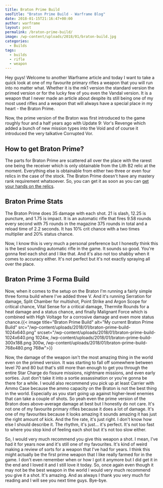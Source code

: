 ```yaml
---
title: Braton Prime Build
seoTitle: "Braton Prime Build - Warframe Blog"
date: 2018-01-15T21:16:47+00:00
author: warframe
layout: post
permalink: /braton-prime-build/
image: /wp-content/uploads/2018/01/braton-build.jpg
categories:
  - Builds
tags:
  - builds
  - rifle
  - weapon
---
```

Hey guys! Welcome to another Warframe article and today I want to take a quick look at one of my favourite primary rifles<!--more--> a weapon that you will run into no matter what. Whether it is the mk1 version the standard version the primed version or for the lucky few of you even the Vandal version. It is a weapon that I never made an article about despite its still being one of my most used rifles and a weapon that will always have a special place in my heart - the Braton Prime.

Now, the prime version of the Braton was first introduced to the game roughly four and a half years ago with Update 9: Vor's Revenge which added a bunch of new mission types into the Void and of course it introduced the very talkative Corrupted Vor.

## How to get Braton Prime?

The parts for Braton Prime are scattered all over the place with the rarest one being the receiver which is only obtainable from the Lith B2 relic at the moment. Everything else is obtainable from either two three or even four relics in the case of the stock. The Braton Prime doesn't have any mastery rank requirement whatsoever. So, you can get it as soon as you can [get your hands on the relics](https://warframeblog.com/how-to-farm-relics/).

## Braton Prime Stats

The Braton Prime does 35 damage with each shot. 21 is slash, 12.25 is puncture, and 1.75 is impact. It is an automatic rifle that fires 9.58 rounds every second with 75 rounds in the magazine 375 rounds in total and a reload time of 2.2 seconds. It has 10% crit chance with a two times multiplier and 20% status chance.

Now, I know this is very much a personal preference but I honestly think this is the best sounding automatic rifle in the game. It sounds so good. You're gonna feel each shot and I like that. And it's also not too shabby when it comes to accuracy either. It's not perfect but it's not exactly spraying all over the place.

## Braton Prime 3 Forma Build

Now, when it comes to the setup on the Braton I'm running a fairly simple three forma build where I've added three V. And it's running Serration for damage, Split Chamber for multishot, Point Strike and Argon Scope for critical chance, Vital Sense for a critical damage, Thermite Rounds for a heat damage and a status chance, and finally Malignant Force which is combined with High Voltage for a corrosive damage and even more status chance.{{< image title="Braton Prime Build" alt="My current Braton Prime Build" src="/wp-content/uploads/2018/01/braton-prime-build-1024x640.png" srcset="/wp-content/uploads/2018/01/braton-prime-build-1024x640.png 1024w, /wp-content/uploads/2018/01/braton-prime-build-300x188.png 300w, /wp-content/uploads/2018/01/braton-prime-build-768x480.png 768w">}}

Now, the damage of the weapon isn't the most amazing thing in the world even on the primed version. It was starting to fall off somewhere between level 70 and 80 but that's still more than enough to get you through the entire Star Charge do fissure missions, nightmare missions, and even early sorties. Just don't take it into a sortie assassination or you're gonna be there for a while. I would also recommend you pick up at least Carrier with Ammo Case because the ammo capacity on the Braton is not the best thing in the world. Especially as you start going up against higher-level enemies that can take a couple of shots. So yeah even the prime version of the Braton does above-average damage at best but I honestly do not care. It's not one of my favourite primary rifles because it does a lot of damage. It's one of my favourites because it looks amazing it sounds amazing it has just the right amount of kick. And the fire rate, it's just right. I don't know how else I should describe it. The rhythm, it's just&#8230; it's perfect. It's not too fast to where you stop kind of feeling each shot but it's not too slow either.

So, I would very much recommend you give this weapon a shot. I mean, I've had it for years now and it's still one of my favourites. It's kind of weird making a review of sorts for a weapon that I've had for years. I think this might actually be the first prime weapon that I like really farmed for in the game. I don't even remember when or how I got it anymore but I did get it in the end and I loved it and I still love it today. So, once again even though it may not be the best weapon in the world I would very much recommend you give it a shot. It's amazing. And as always I thank you very much for reading and I will see you next time guys. Bye-bye.